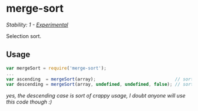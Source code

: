 # merge-sort

_Stability: 1 - [Experimental](https://github.com/tristanls/stability-index#stability-1---experimental)_

Selection sort.

## Usage

```javascript
var mergeSort = require('merge-sort');
...
var ascending  = mergeSort(array);                              // sort ascending
var descending = mergeSort(array, undefined, undefined, false); // sort descending
```

_yes, the descending case is sort of crappy usage, I doubt anyone will use this code though :)_